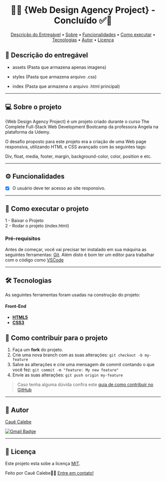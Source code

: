 <!-- MODELO PROJETO FINALIZADO -->
<h1 align="center"> 
	  🚀✅ {Web Design Agency Project} - Concluído ✅🚀
</h1>

<!-- ---------------------------------------------------------------------- -->

<!-- MODELO MENU DE NAVEGAÇÃO -->
<p align="center">
 <a href="#-Descrição-do-entregável">Descrição do Entregável</a> •
 <a href="#-sobre-o-projeto">Sobre</a> •
 <a href="#-funcionalidades">Funcionalidades</a> • 
 <a href="#-como-executar-o-projeto">Como executar</a> • 
 <a href="#-tecnologias">Tecnologias</a> • 
 <a href="#-autor">Autor</a> • 
 <a href="#user-content--licença">Licença</a>
</p>

<!-- ---------------------------------------------------------------------- -->

<!-- MODELO DE DESCRIÇÃO -->
## 📄 Descrição do entregável

<!-- EXEMPLO DE DESCRIÇÃO DE UM PROJETO: -->
- assets (Pasta que armazena apenas imagens)

- styles (Pasta que armazena arquivo .css)

- index (Pasta que armazena o arquivo .html principal)

---

<!-- ---------------------------------------------------------------------- -->

<!-- MODELO DESCRIÇÃO SOBRE O PROJETO: -->
## 💻 Sobre o projeto

<!-- EXPLICA O MOTIVO DO PROJETO -->
{Web Design Agency Project} é um projeto criado durante o curso The Complete Full-Stack Web Development Bootcamp da professora Angela na plataforma da Udemy.

O desafio proposto para este projeto era a criação de uma Web page responsiva, utilizando HTML e CSS avançado com às seguintes tags:

Div, float, media, footer, margin, background-color, color, position e etc.

<!-- LINHA DE DIVISÃO: -->
---

<!-- ---------------------------------------------------------------------- -->

<!-- MODELO FUNCIONALIDADES: -->
## ⚙️ Funcionalidades

<!-- EXEMPLO DE FUNCIONALIDADES: -->
- [x] O usuário deve ter acesso ao site responsivo.

---

<!-- ---------------------------------------------------------------------- -->

<!-- MODELO DE COMO EXECUTAR O PROJETO -->
## 🚀 Como executar o projeto

1 - Baixar o Projeto <br>
2 - Rodar o projeto (index.html)

<!-- ---------------------------------------------------------------------- -->

<!-- MODELO DE PRÉ REQUISITOS -->
### Pré-requisitos

Antes de começar, você vai precisar ter instalado em sua máquina as seguintes ferramentas:
[Git](https://git-scm.com). Além disto é bom ter um editor para trabalhar com o código como [VSCode](https://code.visualstudio.com/)

---

<!-- ---------------------------------------------------------------------- -->

<!-- MODELO DE TECNOLOGIAS -->
## 🛠 Tecnologias

As seguintes ferramentas foram usadas na construção do projeto:

#### **Front-End** 

-   **[HTML5](https://devdocs.io/html/)**
-   **[CSS3](https://devdocs.io/css/)**

<!-- ---------------------------------------------------------------------- -->

<!-- MODELO DE COMO CONTRIBUIR PARA O PROJETO -->
## 💪 Como contribuir para o projeto

1. Faça um **fork** do projeto.
2. Crie uma nova branch com as suas alterações: `git checkout -b my-feature`
3. Salve as alterações e crie uma mensagem de commit contando o que você fez: `git commit -m "feature: My new feature"`
4. Envie as suas alterações: `git push origin my-feature`
> Caso tenha alguma dúvida confira este [guia de como contribuir no GitHub](./CONTRIBUTING.md)

---

<!-- ---------------------------------------------------------------------- -->

<!-- MODELO DE AUTOR-->
## 🦸 Autor

<a href="https://www.linkedin.com/in/cau%C3%AA-calebe-200ab129a/">
Cauê Calebe</a>
 <br />
 
[![Gmail Badge](https://img.shields.io/badge/-cauecalebe700@gmail.com-c14438?style=flat-square&logo=Gmail&logoColor=white&link=mailto:cauecalebe700@gmail.com)](mailto:cauecalebe700@gmail.com)

---

<!-- ---------------------------------------------------------------------- -->

<!-- MODELO DE LICENÇA -->
## 📝 Licença

Este projeto esta sobe a licença [MIT](./LICENSE).

Feito por Cauê Calebe👋🏽 [Entre em contato!](https://www.linkedin.com/in/cau%C3%AA-calebe-200ab129a/)
